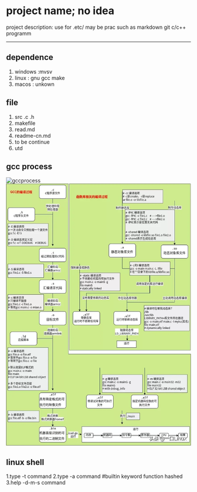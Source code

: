 project name; no idea
==============
project description: use for .etc/
may be prac such as 
markdown git c/c++ programm

----
## dependence
1. windows :mvsv
2. linux : gnu gcc make
3. macos : unkown

## file
1. src  .c .h
2. makefile
3. read.md
4. readme-cn.md
5. to be continue
6. utd
## gcc process
![gccprocess]("https://github.com/lcz215/test/blob/main/ccomplier.jpg"
)
<img height="50%" 
src="https://github.com/lcz215/test/blob/main/ccomplier.jpg">

## linux shell
1.type -t command
2.type -a command
#builtin keyword function hashed
3.help -d-m-s command

